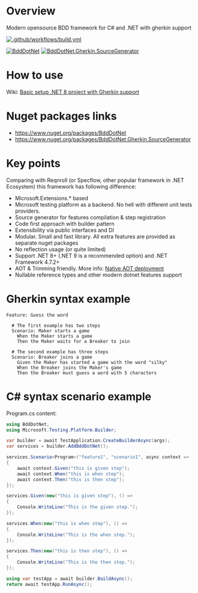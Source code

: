 # Overview

Modern opensource BDD framework for C# and .NET with gherkin support

[![.github/workflows/build.yml](https://github.com/Romfos/BddDotNet/actions/workflows/build.yml/badge.svg?branch=main)](https://github.com/Romfos/BddDotNet/actions/workflows/build.yml)

[![BddDotNet](https://img.shields.io/nuget/v/BddDotNet?label=BddDotNet)](https://www.nuget.org/packages/BddDotNet)
[![BddDotNet.Gherkin.SourceGenerator](https://img.shields.io/nuget/v/BddDotNet.Gherkin.SourceGenerator?label=BddDotNet.Gherkin.SourceGenerator)](https://www.nuget.org/packages/BddDotNet.Gherkin.SourceGenerator)

# How to use

Wiki: [Basic setup .NET 8 project with Gherkin support](https://github.com/Romfos/BddDotNet/wiki/Basic-setup-.NET-8--project-with-Gherkin-support)

# Nuget packages links  
- https://www.nuget.org/packages/BddDotNet
- https://www.nuget.org/packages/BddDotNet.Gherkin.SourceGenerator

# Key points

Comparing with Reqnroll (or Specflow, other popular framework in .NET Ecosystem) this framework has following difference:
-	Microsoft.Extensions.* based
-	Microsoft testing platform as a backend. No hell with different unit tests providers.
-	Source generator for features compilation & step registration
-	Code first approach with builder pattern
-	Extensibility via public interfaces and DI
- Modular. Small and fast library. All extra features are provided as separate nuget packages
-	No reflection usage (or quite limited)
-	Support .NET 8+ (.NET 9 is a recommended option) and .NET Framework 4.7.2+ 
-	AOT & Trimming friendly. More info: [Native AOT deployment](https://learn.microsoft.com/en-us/dotnet/core/deploying/native-aot/)
-	Nullable reference types and other modern dotnet features support

# Gherkin syntax example
```gherkin
Feature: Guess the word

  # The first example has two steps
  Scenario: Maker starts a game
    When the Maker starts a game
    Then the Maker waits for a Breaker to join

  # The second example has three steps
  Scenario: Breaker joins a game
    Given the Maker has started a game with the word "silky"
    When the Breaker joins the Maker's game
    Then the Breaker must guess a word with 5 characters
```

# C# syntax scenario example

Program.cs content:
```csharp
using BddDotNet;
using Microsoft.Testing.Platform.Builder;

var builder = await TestApplication.CreateBuilderAsync(args);
var services = builder.AddBddDotNet();

services.Scenario<Program>("feature1", "scenario1", async context =>
{
    await context.Given("this is given step");
    await context.When("this is when step");
    await context.Then("this is then step");
});

services.Given(new("this is given step"), () =>
{
    Console.WriteLine("This is the given step.");
});

services.When(new("this is when step"), () =>
{
    Console.WriteLine("This is the when step.");
});

services.Then(new("this is then step"), () =>
{
    Console.WriteLine("This is the then step.");
});

using var testApp = await builder.BuildAsync();
return await testApp.RunAsync();

```


  
